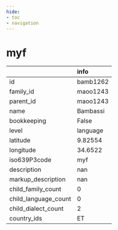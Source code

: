 ```yaml
---
hide:
- toc
- navigation
---
```

# myf
|                      | info     |
|:---------------------|:---------|
| id                   | bamb1262 |
| family_id            | maoo1243 |
| parent_id            | maoo1243 |
| name                 | Bambassi |
| bookkeeping          | False    |
| level                | language |
| latitude             | 9.82554  |
| longitude            | 34.6522  |
| iso639P3code         | myf      |
| description          | nan      |
| markup_description   | nan      |
| child_family_count   | 0        |
| child_language_count | 0        |
| child_dialect_count  | 2        |
| country_ids          | ET       |